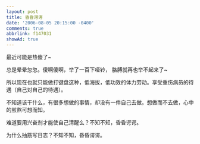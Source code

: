 ```yaml
---
layout: post
title: 昏昏谔谔
date: '2006-08-05 20:15:00 -0400'
comments: true
abbrlink: f147031
showAd: true
---
```


最近可能是热傻了~

总是晕晕忽忽。傻啊傻啊，举了一百下哑铃， 胳膊就再也举不起来了~

所以现在也就只能做打键盘这种，低海拔，低功效的体力劳动。享受重伤病员的待遇（自己对自己的待遇）。

不知道该干什么，有很多想做的事情，却没有一件自己去做。想做而不去做，心中的煎熬可想而知。

难道要用兴奋剂才能使自己清醒么？不知不知，昏昏谔谔。

为什么抽筋写日志？不知不知，昏昏谔谔。
